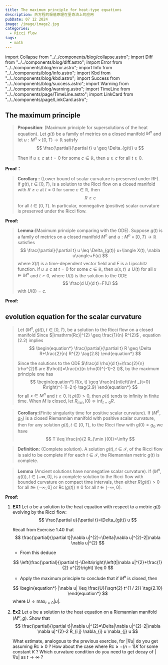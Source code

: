 ```yaml
---
title: The maximum principle for heat-type equations
description: 热方程的极值原理在里奇流上的应用
pubDate: 07 12 2024
image: /image/image2.jpg
categories:
  - Ricci flow
tags:
  - math
---
```


import Collapse from "../../components/blog/collapse.astro";
import Diff from "../../components/blog/diff.astro";
import Error from "../../components/blog/error.astro";
import Info from "../../components/blog/info.astro";
import Kbd from "../../components/blog/kbd.astro";
import Success from "../../components/blog/success.astro";
import Warning from "../../components/blog/warning.astro";
import TimeLine from "../../components/page/TimeLine.astro";
import LinkCard from "../../components/page/LinkCard.astro";


## The maximum principle 

> **Proposition**: (Maximum principle for supersolutions of the heat equation). Let $g(t)$ be a family of metrics on a closed manifold $M^{n}$ and let $u: M^{n} \times[0, T) \rightarrow \mathbb{R}$ satisfy
> $$
> \frac{\partial}{\partial t} u \geq \Delta_{g(t)} u
> $$
>
> Then if $u \geq c$ at $t=0$ for some $c \in \mathbb{R}$, then $u \geq c$ for all $t \geq 0$.

**Proof：**

> **Corollary :** (Lower bound of scalar curvature is preserved under RF). If $g(t), t \in[0, T)$, is a solution to the Ricci flow on a closed manifold with $R \geq c$ at $t=0$ for some $c \in \mathbb{R}$, then
> $$
> R \geq c
> $$
> for all $t \in[0, T)$. In particular, nonnegative (positive) scalar curvature is preserved under the Ricci flow.

**Proof:**



>**Lemma:**(Maximum principle comparing with the ODE). Suppose $g(t)$ is a family of metrics on a closed manifold $M^{n}$ and $u: M^{n} \times[0, T) \rightarrow \mathbb{R}$ satisfies
>$$
>\frac{\partial}{\partial t} u \leq \Delta_{g(t)} u+\langle X(t), \nabla u\rangle+F(u)
>$$
>where $X(t)$ is a time-dependent vector field and $F$ is a Lipschitz function. If $u \leq c$ at $t=0$ for some $c \in \mathbb{R}$, then $u(x, t) \leq U(t)$ for all $x \in M^{n}$ and $t \geq 0$, where $U(t)$ is the solution to the ODE
>$$
>\frac{d U}{d t}=F(U)
>$$
>with $U(0)=c$.

**Proof:**

##  evolution equation for the scalar curvature

> Let $\left(M^{n}, g(t)\right), t \in[0, T)$, be a solution to the Ricci flow on a closed manifold  Since $|\mathrm{Rc}|^{2} \geq \frac{1}{n} R^{2}$ , equation (2.2) implies
> $$
> \begin{equation*}
> \frac{\partial}{\partial t} R \geq \Delta R+\frac{2}{n} R^{2} \tag{2.8}
> \end{equation*}
> $$
>
> Since the solutions to the ODE $\frac{d \rho}{d t}=\frac{2}{n} \rho^{2}$ are $\rho(t)=\frac{n}{n \rho(0)^{-1}-2 t}$, by the maximum principle one has
> $$
> \begin{equation*}
> R(x, t) \geq \frac{n}{n\left(\inf _{t=0} R\right)^{-1}-2 t} \tag{2.9}
> \end{equation*}
> $$
> for all $x \in M^{n}$ and $t \geq 0$. It $\rho(0)>0$, then $\rho(t)$ tends to infinity in finite time. When $M$ is closed, let $R_{\text {min }}(0) \doteqdot \inf _{t=0} R$. 



> **Corollary:**(Finite singularity time for positive scalar curvature). If $\left(M^{n}, g_{0}\right)$ is a closed Riemannian manifold with positive scalar curvature, then for any solution $g(t), t \in[0, T)$, to the Ricci flow with $g(0)=g_{0}$ we have
> $$
> T \leq \frac{n}{2 R_{\min }(0)}<\infty
> $$



> **Definition:** (Complete solution). A solution $g(t), t \in \mathcal{I}$, of the Ricci flow is said to be complete if for each $t \in \mathcal{I}$, the Riemannian metric $g(t)$ is complete.

> **Lemma**  (Ancient solutions have nonnegative scalar curvature). If $\left(M^{n}, g(t)\right), t \in(-\infty, 0]$, is a complete solution to the Ricci flow with bounded curvature on compact time intervals, then either $R(g(t))>0$ for all $t \in$ $(-\infty, 0]$ or $\operatorname{Rc}(g(t)) \equiv 0$ for all $t \in(-\infty, 0]$.

**Proof:**





1. **EX1** Let $u$ be a solution to the heat equation with respect to a metric $g(t)$ evolving by the Ricci flow:
   $$
   \frac{\partial u}{\partial t}=\Delta_{g(t)} u
   $$

   Recall from Exercise 1.40 that
   $$
   \frac{\partial}{\partial t}|\nabla u|^{2}=\Delta|\nabla u|^{2}-2|\nabla \nabla u|^{2}
   $$
   - From this deduce

   $$
   \left(\frac{\partial}{\partial t}-\Delta\right)\left(t|\nabla u|^{2}+\frac{1}{2} u^{2}\right) \leq 0
   $$
   - Apply the maximum principle to conclude that if $M^{n}$ is closed, then

   $$
   \begin{equation*}
   |\nabla u| \leq \frac{U}{\sqrt{2} t^{1 / 2}} \tag{2.10}
   \end{equation*}
   $$
   where $U \doteqdot \max _{t=0}|u|$.

2. **Ex2** Let $u$ be a solution to the heat equation on a Riemannian manifold $\left(M^{n}, g\right)$. Show that
   $$
   \frac{\partial}{\partial t}|\nabla u|^{2}=\Delta|\nabla u|^{2}-2|\nabla \nabla u|^{2}-2 R_{i j} \nabla_{i} u \nabla_{j} u
   $$

   What estimate, analogous to the previous exercise, for $|\nabla u|$ do you get assuming $\mathrm{Rc} \geq 0$ ? How about the case where $\mathrm{Rc} \geq-(n-1) K$ for some constant $K$ ? Which curvature condition do you need to get decay of $|\nabla u|$ as $t \rightarrow \infty$ ?